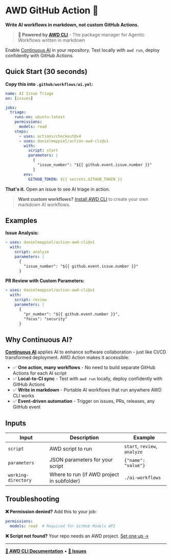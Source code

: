 # AWD GitHub Action 🚀
**Write AI workflows in markdown, not custom GitHub Actions.**

> **🔧 Powered by [AWD CLI](https://github.com/danielmeppiel/awd-cli)** - The package manager for Agentic Workflows written in markdown

Enable [Continuous AI](https://githubnext.com/projects/continuous-ai/) in your repository. Test locally with `awd run`, deploy confidently with GitHub Actions.

## Quick Start (30 seconds)

**Copy this into `.github/workflows/ai.yml`:**

```yaml
name: AI Issue Triage
on: [issues]

jobs:
  triage:
    runs-on: ubuntu-latest
    permissions:
      models: read
    steps:
      - uses: actions/checkout@v4
      - uses: danielmeppiel/action-awd-cli@v1
        with:
          script: start
          parameters: |
            {
              "issue_number": "${{ github.event.issue.number }}"
            }
        env:
          GITHUB_TOKEN: ${{ secrets.GITHUB_TOKEN }}
```

**That's it.** Open an issue to see AI triage in action.

> **Want custom workflows?** [Install AWD CLI](https://github.com/danielmeppiel/awd-cli) to create your own markdown AI workflows.

## Examples

**Issue Analysis:**
```yaml
- uses: danielmeppiel/action-awd-cli@v1
  with:
    script: analyze
    parameters: |
      {
        "issue_number": "${{ github.event.issue.number }}"
      }
```

**PR Review with Custom Parameters:**
```yaml
- uses: danielmeppiel/action-awd-cli@v1
  with:
    script: review
    parameters: |
      {
        "pr_number": "${{ github.event.number }}",
        "focus": "security"
      }
```

## Why Continuous AI?

**[Continuous AI](https://githubnext.com/projects/continuous-ai/)** applies AI to enhance software collaboration - just like CI/CD transformed deployment. AWD Action makes it accessible:

- ✅ **One action, many workflows** - No need to build separate GitHub Actions for each AI script
- ✅ **Local-to-CI sync** - Test with `awd run` locally, deploy confidently with GitHub Actions
- ✅ **Write in markdown** - Portable AI workflows that run anywhere AWD CLI works
- ✅ **Event-driven automation** - Trigger on issues, PRs, releases, any GitHub event

## Inputs

| Input | Description | Example |
|-------|-------------|---------|
| `script` | AWD script to run | `start`, `review`, `analyze` |
| `parameters` | JSON parameters for your script | `{"name": "value"}` |
| `working-directory` | Where to run (if AWD project in subfolder) | `./ai-workflows` |

## Troubleshooting

**❌ Permission denied?** Add this to your job:
```yaml
permissions:
  models: read  # Required for GitHub Models API
```

**❌ Script not found?** Your repo needs an AWD project. [Set one up →](https://github.com/danielmeppiel/awd-cli#quick-start-30-seconds)

---

**[📖 AWD CLI Documentation](https://github.com/danielmeppiel/awd-cli)** • **[🐛 Issues](https://github.com/danielmeppiel/action-awd-cli/issues)**
